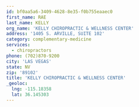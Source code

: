 ```yaml
---
id: bf0aa5a6-3409-4628-8e35-f0b755eaaec0
first_name: RAE
last_name: KELLY
org_name: 'KELLY CHIROPRACTIC & WELLNESS CENTER'
address: '1405 S. ARVILLE, SUITE 102'
category: complementary-medicine
services:
  - chiropractors
phone: (702)870-9200
city: 'LAS VEGAS'
state: NV
zip: '89102'
title: 'KELLY CHIROPRACTIC & WELLNESS CENTER'
_geoloc:
  lng: -115.18358
  lat: 36.145303
---
```

